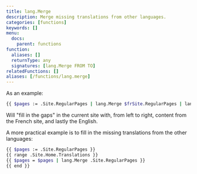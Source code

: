 ```yaml
---
title: lang.Merge
description: Merge missing translations from other languages.
categories: [functions]
keywords: []
menu:
  docs:
    parent: functions
function:
  aliases: []
  returnType: any
  signatures: [lang.Merge FROM TO]
relatedFunctions: []
aliases: [/functions/lang.merge]
---
```


As an example:

```bash
{{ $pages := .Site.RegularPages | lang.Merge $frSite.RegularPages | lang.Merge $enSite.RegularPages }}
```

Will "fill in the gaps" in the current site with, from left to right, content from the French site, and lastly the English.


A more practical example is to fill in the missing translations from the other languages:

```bash
{{ $pages := .Site.RegularPages }}
{{ range .Site.Home.Translations }}
{{ $pages = $pages | lang.Merge .Site.RegularPages }}
{{ end }}
 ```
